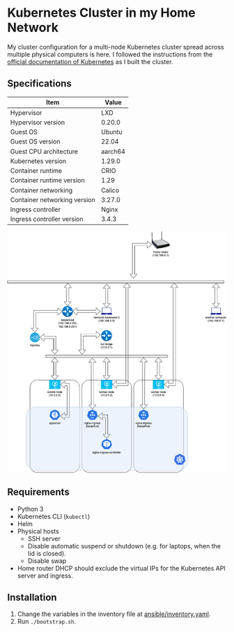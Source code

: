 # Kubernetes Cluster in my Home Network

My cluster configuration for a multi-node Kubernetes cluster spread across multiple physical computers is here.
I followed the instructions from the [official documentation of Kubernetes](https://kubernetes.io/docs/setup/production-environment/) as I built the cluster.

## Specifications

| Item                         | Value   |
| ---------------------------- | ------- |
| Hypervisor                   | LXD     |
| Hypervisor version           | 0.20.0  |
| Guest OS                     | Ubuntu  |
| Guest OS version             | 22.04   |
| Guest CPU architecture       | aarch64 |
| Kubernetes version           | 1.29.0  |
| Container runtime            | CRIO    |
| Container runtime version    | 1.29    |
| Container networking         | Calico  |
| Container networking version | 3.27.0  |
| Ingress controller           | Nginx   |
| Ingress controller version   | 3.4.3   |

![Network diagram](./docs/k8s-homenet-overview.png)

## Requirements

- Python 3
- Kubernetes CLI (`kubectl`)
- Helm
- Physical hosts
  - SSH server
  - Disable automatic suspend or shutdown (e.g. for laptops, when the lid is closed).
  - Disable swap
- Home router DHCP should exclude the virtual IPs for the Kubernetes API server and ingress.

## Installation

1. Change the variables in the inventory file at [ansible/inventory.yaml](./ansible/inventory.yaml).
2. Run `./bootstrap.sh`.

